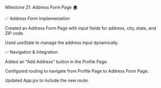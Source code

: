 Milestone 21: Address Form Page 🏠

✅ Address Form Implementation

Created an Address Form Page with input fields for address, city, state, and ZIP code.

Used useState to manage the address input dynamically.

✅ Navigation & Integration

Added an "Add Address" button in the Profile Page.

Configured routing to navigate from Profile Page to Address Form Page.

Updated App.jsx to include the new route.

